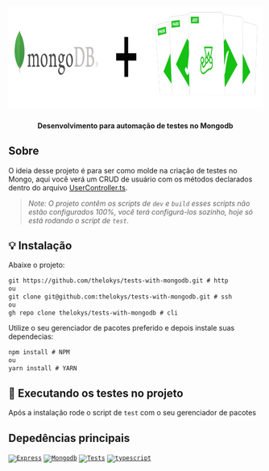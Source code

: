 <h1 align="center">
    <img src="./.github/assets/header.png" alt="MongoDB" height="200"/>
</h1>
<h4 align="center">
   Desenvolvimento para automação de testes no Mongodb
</h4>

## Sobre
O ideia desse projeto é para ser como molde na criação de testes no Mongo, aqui você verá um CRUD de usuário com os métodos declarados dentro do arquivo [UserController.ts](src/app/controllers/UserController.ts).

> *Note: O projeto contêm os scripts de `dev` e `build` esses scripts não estão configurados 100%, você terá configurá-los sozinho, hoje só está rodando o script de `test`.*

## :bulb: Instalação

Abaixe o projeto:

```shell
git https://github.com/thelokys/tests-with-mongodb.git # http
ou
git clone git@github.com:thelokys/tests-with-mongodb.git # ssh
ou
gh repo clone thelokys/tests-with-mongodb # cli
```
  
Utilize o seu gerenciador de pacotes preferido e depois instale suas dependecias:

```shell
npm install # NPM
ou
yarn install # YARN
```

## :rocket: Executando os testes no projeto

 Após a instalação rode o script de `test` com o seu gerenciador de pacotes


## Depedências principais


[<code><img alt="Express" width="30px" src="https://i.cloudup.com/zfY6lL7eFa-3000x3000.png" /></code>](http://expressjs.com/)
[<code><img alt="Mongodb" width="26px" src="https://img.icons8.com/color/48/000000/mongodb.png" /></code>](https://mongoosejs.com/)
[<code><img alt="Tests" width="26px" src="https://img.icons8.com/pastel-glyph/64/000000/test-tube--v2.png" /></code>](https://jestjs.io/)
[<code><img alt="typescript" width="26px" src="https://img.icons8.com/color/48/000000/typescript.png"></code>](https://www.typescriptlang.org/)



